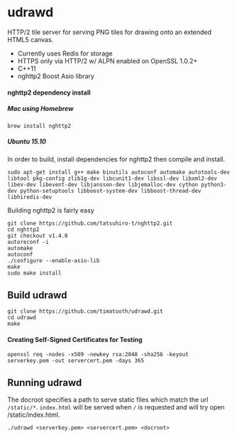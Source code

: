 # udrawd
HTTP/2 tile server for serving PNG tiles for drawing onto an extended HTML5 canvas.
* Currently uses Redis for storage
* HTTPS only via HTTP/2 w/ ALPN enabled on OpenSSL 1.0.2+
* C++11
* nghttp2 Boost Asio library
#### nghttp2 dependency install
##### Mac using Homebrew

```brew install nghttp2```

##### Ubuntu 15.10
In order to build, install dependencies for nghttp2 then compile and install.
```
sudo apt-get install g++ make binutils autoconf automake autotools-dev libtool pkg-config zlib1g-dev libcunit1-dev libssl-dev libxml2-dev libev-dev libevent-dev libjansson-dev libjemalloc-dev cython python3-dev python-setuptools libboost-system-dev libboost-thread-dev libhiredis-dev
```
Building nghttp2 is fairly easy
```
git clone https://github.com/tatsuhiro-t/nghttp2.git
cd nghttp2
git checkout v1.4.0
autoreconf -i
automake
autoconf
./configure --enable-asio-lib
make
sudo make install
```
## Build udrawd
```
git clone https://github.com/timatooth/udrawd.git
cd udrawd
make
```
#### Creating Self-Signed Certificates for Testing
```
openssl req -nodes -x509 -newkey rsa:2048 -sha256 -keyout serverkey.pem -out servercert.pem -days 365
```
## Running udrawd
The docroot specifies a path to serve static files which match the url ```/static/*```.
```index.html``` will be served when ```/``` is requested and will try open <docroot>/static/index.html.
```
./udrawd <serverkey.pem> <servercert.pem> <docroot>
```

